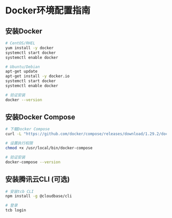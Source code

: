 # Docker环境配置指南

## 安装Docker
```bash
# CentOS/RHEL
yum install -y docker
systemctl start docker
systemctl enable docker

# Ubuntu/Debian  
apt-get update
apt-get install -y docker.io
systemctl start docker
systemctl enable docker

# 验证安装
docker --version
```

## 安装Docker Compose
```bash
# 下载Docker Compose
curl -L "https://github.com/docker/compose/releases/download/1.29.2/docker-compose-$(uname -s)-$(uname -m)" -o /usr/local/bin/docker-compose

# 设置执行权限
chmod +x /usr/local/bin/docker-compose

# 验证安装
docker-compose --version
```

## 安装腾讯云CLI (可选)
```bash
# 安装tcb CLI
npm install -g @cloudbase/cli

# 登录
tcb login
``` 